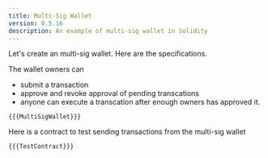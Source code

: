 ```yaml
---
title: Multi-Sig Wallet
version: 0.5.16
description: An example of multi-sig wallet in Solidity
---
```


Let's create an multi-sig wallet. Here are the specifications.

The wallet owners can

- submit a transaction
- approve and revoke approval of pending transcations
- anyone can execute a transcation after enough owners has approved it.

```solidity
{{{MultiSigWallet}}}
```

Here is a contract to test sending transactions from the multi-sig wallet

```solidity
{{{TestContract}}}
```
